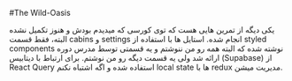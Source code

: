 #The Wild-Oasis

یکی دیگه از تمرین هایی هست که توی کورسی که میدیدم بودش و هنوز تکمیل نشده البته، فقط قسمت cabins و settings انجام شده. 
استایل ها با استفاده از styled components نوشته شده که البته همه رو من ننوشتم و یه قسمتی توسط مدرس دوره ارائه شد ولی یه قسمت دیگه رو من نوشتم.
برای ارتباط با دیتابیس (Supabase) از React Query استفاده شده و اگه اشتباه نکنم local state ها با redux مدیریت میشن.
